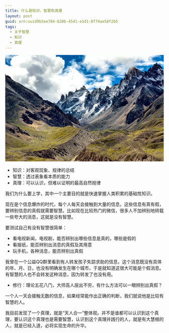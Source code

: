 ```yaml
---
title: 什么是知识、智慧和真理
layout: post
guid: urn:uuid9b3ee784-620b-4541-a1d1-0f74ae58f2b5
tags:
  - 关于智慧
  - 知识
  - 真理
---
```



[![](/media/files/2011/03/07/zh-zzz.png)](http://7vikpt.com1.z0.glb.clouddn.com/zh-zzz.png)

*  知识：对客观现象、规律的总结
*  智慧：透过表象看本质的能力
*  真理：可以认识，但难以证明的最高自然规律

我们为什么要上学，其中一个主要目的就是快速掌握人类积累的基础性知识。

现在是个信息爆炸的时代，每个人每天会接触到大量的信息，这些信息有真有假，要辨别信息的真假就需要智慧。比如现在比较热门的微信，很多人不加辨别地转载一些夸大的消息，这就是没有智慧。

要测试自己有没有智慧很简单：

*  看电视新闻，电视剧，能否辨别出哪些信息是真的，哪些是假的
*  看报纸，能否辨别出消息的真假及其用意
*  玩手机，各种消息，能否辨别出真假

我曾在一个公益QQ群里看到有人转发孩子失踪求助的信息，这个消息既没有具体的年、月、日，也没有明确发生在哪个城市，于是就知道这很大可能是个假消息。有智慧的人也不会转发这种消息，因为转发了也没有用。

*  修行：理论五花八门，大师高人层出不穷，有什么方法可以一眼辨别出真假？

一个人一天会接触无数的信息，如果经常能作出正确的判断，我们就说他是比较有智慧的人。

我目前发现了一个真理，就是“天人合一”整体观。并不是谁都可以认识到这个真理，要认识这个真理也是需要智慧，认识到这个真理并践行的人，就是有大慧根的人，就是已经入道，必将实现生命的升华。